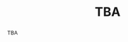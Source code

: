 ---
surname: Nucinkis
speaker: Brita Nucinkis
institution: Royal Holloway, University of London
website: https://www.ma.rhul.ac.uk/~uxah002/
title: "TBA"
abstract: "TBA"
---